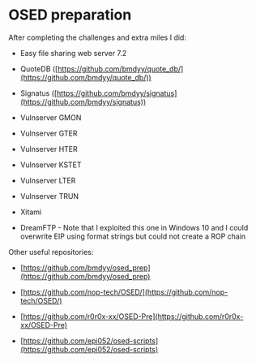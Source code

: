 # OSED preparation

After completing the challenges and extra miles I did:


- Easy file sharing web server 7.2

- QuoteDB ([https://github.com/bmdyy/quote_db/](https://github.com/bmdyy/quote_db/))

- Signatus ([https://github.com/bmdyy/signatus](https://github.com/bmdyy/signatus))

- Vulnserver GMON

- Vulnserver GTER

- Vulnserver HTER

- Vulnserver KSTET

- Vulnserver LTER

- Vulnserver TRUN

- Xitami

- DreamFTP - Note that I exploited this one in Windows 10 and I could overwrite EIP using format strings but could not create a ROP chain


Other useful repositories:

- [https://github.com/bmdyy/osed_prep](https://github.com/bmdyy/osed_prep)

- [https://github.com/nop-tech/OSED/](https://github.com/nop-tech/OSED/)

- [https://github.com/r0r0x-xx/OSED-Pre](https://github.com/r0r0x-xx/OSED-Pre)

- [https://github.com/epi052/osed-scripts](https://github.com/epi052/osed-scripts)